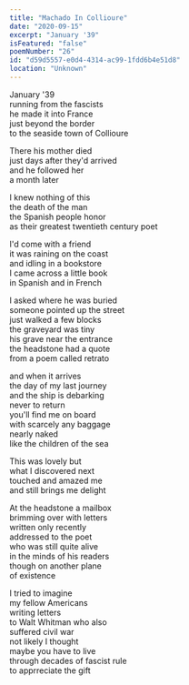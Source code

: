 ```yaml
---
title: "Machado In Collioure"
date: "2020-09-15"
excerpt: "January '39"
isFeatured: "false"
poemNumber: "26"
id: "d59d5557-e0d4-4314-ac99-1fdd6b4e51d8"
location: "Unknown"
---
```


January '39  
running from the fascists  
he made it into France  
just beyond the border  
to the seaside town of Collioure

There his mother died  
just days after they'd arrived  
and he followed her  
a month later

I knew nothing of this  
the death of the man  
the Spanish people honor  
as their greatest twentieth century poet

I'd come with a friend  
it was raining on the coast  
and idling in a bookstore  
I came across a little book  
in Spanish and in French

I asked where he was buried  
someone pointed up the street  
just walked a few blocks  
the graveyard was tiny  
his grave near the entrance  
the headstone had a quote  
from a poem called retrato

and when it arrives  
the day of my last journey  
and the ship is debarking  
never to return  
you'll find me on board  
with scarcely any baggage  
nearly naked  
like the children of the sea

This was lovely but  
what I discovered next  
touched and amazed me  
and still brings me delight

At the headstone a mailbox  
brimming over with letters  
written only recently  
addressed to the poet  
who was still quite alive  
in the minds of his readers  
though on another plane  
of existence

I tried to imagine  
my fellow Americans  
writing letters  
to Walt Whitman who also  
suffered civil war  
not likely I thought  
maybe you have to live  
through decades of fascist rule  
to apprreciate the gift
